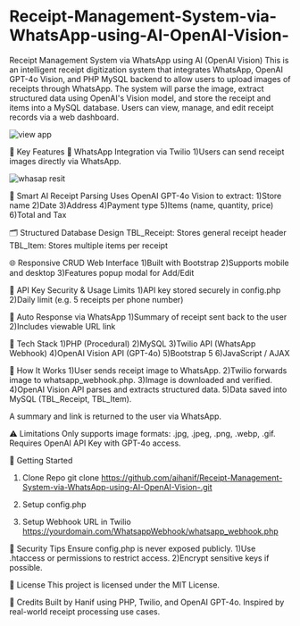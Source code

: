 # Receipt-Management-System-via-WhatsApp-using-AI-OpenAI-Vision-

Receipt Management System via WhatsApp using AI (OpenAI Vision)
This is an intelligent receipt digitization system that integrates WhatsApp, OpenAI GPT-4o Vision, and PHP MySQL backend to allow users to upload images of receipts through WhatsApp. The system will parse the image, extract structured data using OpenAI's Vision model, and store the receipt and items into a MySQL database. Users can view, manage, and edit receipt records via a web dashboard.

![view app](https://github.com/user-attachments/assets/be9ff64b-8eac-4cc1-8806-fd59a6188035)


🧠 Key Features
📲 WhatsApp Integration via Twilio
1)Users can send receipt images directly via WhatsApp.

![whasap resit](https://github.com/user-attachments/assets/cf74d89d-682e-451e-8683-d55e08ce5505)


🧾 Smart AI Receipt Parsing
Uses OpenAI GPT-4o Vision to extract:
1)Store name
2)Date
3)Address
4)Payment type
5)Items (name, quantity, price)
6)Total and Tax

🗂️ Structured Database Design
TBL_Receipt: Stores general receipt header
TBL_Item: Stores multiple items per receipt

🌐 Responsive CRUD Web Interface
1)Built with Bootstrap
2)Supports mobile and desktop
3)Features popup modal for Add/Edit

🔐 API Key Security & Usage Limits
1)API key stored securely in config.php
2)Daily limit (e.g. 5 receipts per phone number)

🔄 Auto Response via WhatsApp
1)Summary of receipt sent back to the user
2)Includes viewable URL link

🧱 Tech Stack
1)PHP (Procedural)
2)MySQL
3)Twilio API (WhatsApp Webhook)
4)OpenAI Vision API (GPT-4o)
5)Bootstrap 5
6)JavaScript / AJAX

📸 How It Works
1)User sends receipt image to WhatsApp.
2)Twilio forwards image to whatsapp_webhook.php.
3)Image is downloaded and verified.
4)OpenAI Vision API parses and extracts structured data.
5)Data saved into MySQL (TBL_Receipt, TBL_Item).

A summary and link is returned to the user via WhatsApp.

⚠️ Limitations
Only supports image formats: .jpg, .jpeg, .png, .webp, .gif.
Requires OpenAI API Key with GPT-4o access.

🚀 Getting Started
1. Clone Repo
git clone https://github.com/aihanif/Receipt-Management-System-via-WhatsApp-using-AI-OpenAI-Vision-.git

2. Setup config.php

3. Setup Webhook URL in Twilio
https://yourdomain.com/WhatsappWebhook/whatsapp_webhook.php

🔐 Security Tips
Ensure config.php is never exposed publicly.
1)Use .htaccess or permissions to restrict access.
2)Encrypt sensitive keys if possible.

📄 License
This project is licensed under the MIT License.

🙌 Credits
Built by Hanif using PHP, Twilio, and OpenAI GPT-4o.
Inspired by real-world receipt processing use cases.

